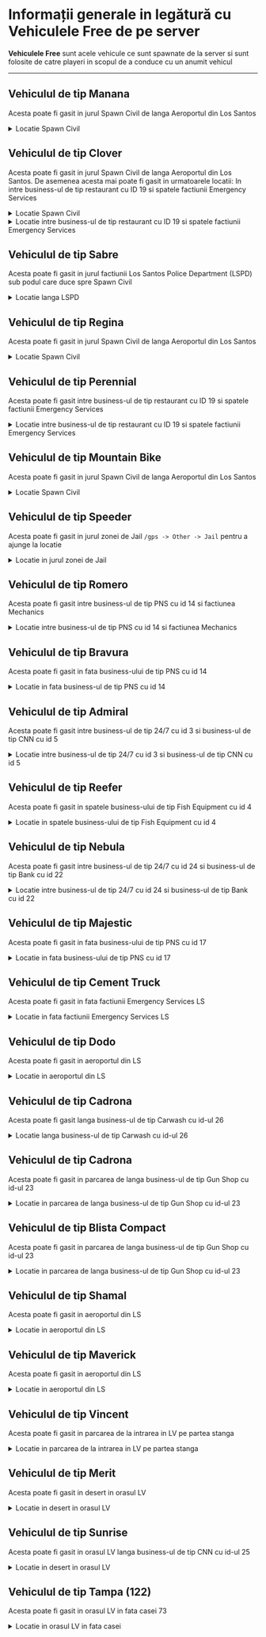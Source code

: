 # Informații generale in legătură cu Vehiculele Free de pe server

**Vehiculele Free** sunt acele vehicule ce sunt spawnate de la server si sunt folosite de catre playeri in scopul de a conduce cu un anumit vehicul

---
## Vehiculul de tip Manana

Acesta poate fi gasit in jurul Spawn Civil de langa Aeroportul din Los Santos
<details>
  <summary>Locatie Spawn Civil </summary>
<img src="https://i.imgur.com/VxnjDK2.jpeg" width="60%"/>
</details>

## Vehiculul de tip Clover

Acesta poate fi gasit in jurul Spawn Civil de langa Aeroportul din Los Santos. De asemenea acesta mai poate fi gasit in urmatoarele locatii: In intre business-ul de tip restaurant cu ID 19 si spatele factiunii Emergency Services
<details>
  <summary>Locatie Spawn Civil </summary>
<img src="https://i.imgur.com/dUrbemP.jpeg" width="60%"/>
</details>

<details>
  <summary>Locatie intre business-ul de tip restaurant cu ID 19 si spatele factiunii Emergency Services</summary>
<img src="https://i.imgur.com/XXfhZuJ.jpeg" width="60%"/>
</details>

## Vehiculul de tip Sabre

Acesta poate fi gasit in jurul factiunii Los Santos Police Department (LSPD) sub podul care duce spre Spawn Civil
<details>
  <summary>Locatie langa LSPD </summary>
<img src="https://i.imgur.com/D2wT0Tz.jpeg" width="60%"/>
<img src="https://i.imgur.com/jW7becH.jpeg" width="80%"/>
</details>

## Vehiculul de tip Regina

Acesta poate fi gasit in jurul Spawn Civil de langa Aeroportul din Los Santos
<details>
  <summary>Locatie Spawn Civil </summary>
<img src="https://i.imgur.com/CIs1xrY.jpeg" width="60%"/>
</details>

## Vehiculul de tip Perennial

Acesta poate fi gasit intre business-ul de tip restaurant cu ID 19 si spatele factiunii Emergency Services

<details>
  <summary>Locatie intre business-ul de tip restaurant cu ID 19 si spatele factiunii Emergency Services</summary>
<img src="https://i.imgur.com/qePQ468.jpeg" width="60%"/>
</details>


## Vehiculul de tip Mountain Bike

Acesta poate fi gasit in jurul Spawn Civil de langa Aeroportul din Los Santos
<details>
  <summary>Locatie Spawn Civil </summary>
<img src="https://i.imgur.com/C0aLOtA.jpeg" width="80%"/>
</details>


## Vehiculul de tip Speeder

Acesta poate fi gasit in jurul zonei de Jail `/gps -> Other -> Jail` pentru a ajunge la locatie
<details>
  <summary>Locatie in jurul zonei de Jail </summary>
<img src="https://i.imgur.com/07RcoJh.jpeg" width="60%"/>
</details>

## Vehiculul de tip Romero

Acesta poate fi gasit intre business-ul de tip PNS cu id 14 si factiunea Mechanics
<details>
  <summary>Locatie intre business-ul de tip PNS cu id 14 si factiunea Mechanics </summary>
<img src="https://i.imgur.com/l9CmueX.jpeg" width="60%"/>
</details>

## Vehiculul de tip Bravura

Acesta poate fi gasit in fata business-ului de tip PNS cu id 14

<details>
  <summary>Locatie in fata business-ul de tip PNS cu id 14 </summary>
<img src="https://i.imgur.com/frnisAI.jpeg" width="60%"/>
</details>

## Vehiculul de tip Admiral


Acesta poate fi gasit intre business-ul de tip 24/7 cu id 3 si business-ul de tip CNN cu id 5

<details>
  <summary>Locatie intre business-ul de tip 24/7 cu id 3 si business-ul de tip CNN cu id 5 </summary>
<img src="https://i.imgur.com/1fjIAlj.jpeg" width="80%"/>
<img src="https://i.imgur.com/LGj6JWF.jpeg" width="60%"/>
</details>

## Vehiculul de tip Reefer

Acesta poate fi gasit in spatele business-ului de tip Fish Equipment cu id 4 

<details>
  <summary>Locatie in spatele business-ului de tip Fish Equipment cu id 4 </summary>
<img src="https://i.imgur.com/Z3K85x8.jpeg" width="80%"/>
<img src="https://i.imgur.com/g0L1DdQ.jpeg" width="80%"/>
</details>


## Vehiculul de tip Nebula

Acesta poate fi gasit intre business-ul de tip 24/7 cu id 24 si business-ul de tip Bank cu id 22

<details>
  <summary>Locatie intre business-ul de tip 24/7 cu id 24 si business-ul de tip Bank cu id 22</summary>
<img src="https://i.imgur.com/HtSd8Kf.jpeg" width="80%"/>
</details>


## Vehiculul de tip Majestic

Acesta poate fi gasit in fata business-ului de tip PNS cu id 17 

<details>
  <summary>Locatie in fata business-ului de tip PNS cu id 17 </summary>
<img src="https://i.imgur.com/JItjJCg.jpeg" width="80%"/>
</details>


## Vehiculul de tip Cement Truck

Acesta poate fi gasit in fata factiunii Emergency Services LS 

<details>
  <summary>Locatie in fata factiunii Emergency Services LS  </summary>
<img src="https://i.imgur.com/wkoNkid.jpeg" width="100%"/>
</details>


## Vehiculul de tip Dodo

Acesta poate fi gasit in aeroportul din LS 

<details>
  <summary>Locatie in aeroportul din LS </summary>
<img src="https://i.imgur.com/yjCa7h0.jpeg" width="70%"/>
<img src="https://i.imgur.com/u7Vbkuf.jpeg" width="70%"/>
</details>


## Vehiculul de tip Cadrona

Acesta poate fi gasit langa business-ul de tip Carwash cu id-ul 26 

<details>
  <summary>Locatie langa business-ul de tip Carwash cu id-ul 26 </summary>
<img src="https://i.imgur.com/7q7J0Og.jpeg" width="90%"/>
</details>


## Vehiculul de tip Cadrona

Acesta poate fi gasit in parcarea de langa business-ul de tip Gun Shop cu id-ul 23

<details>
  <summary>Locatie in parcarea de langa business-ul de tip Gun Shop cu id-ul 23 </summary>
<img src="https://i.imgur.com/dHQNJ2t.jpeg" width="70%"/>
</details>



## Vehiculul de tip Blista Compact

Acesta poate fi gasit in parcarea de langa business-ul de tip Gun Shop cu id-ul 23

<details>
  <summary>Locatie in parcarea de langa business-ul de tip Gun Shop cu id-ul 23 </summary>
<img src="https://i.imgur.com/JLOv6zz.jpeg" width="70%"/>
</details>



## Vehiculul de tip Shamal

Acesta poate fi gasit in aeroportul din LS 

<details>
  <summary>Locatie in aeroportul din LS </summary>
<img src="https://i.imgur.com/oLVjQmv.jpeg" width="70%"/>
<img src="https://i.imgur.com/UI4KBDM.jpeg" width="90%"/>
</details>

## Vehiculul de tip Maverick

Acesta poate fi gasit in aeroportul din LS 

<details>
  <summary>Locatie in aeroportul din LS </summary>
<img src="https://i.imgur.com/8heY8kn.jpeg" width="70%"/>
<img src="https://i.imgur.com/UI4KBDM.jpeg" width="90%"/>
</details>


## Vehiculul de tip Vincent


Acesta poate fi gasit in parcarea de la intrarea in LV pe partea stanga

<details>
  <summary>Locatie in parcarea de la intrarea in LV pe partea stanga</summary>
<img src="https://i.imgur.com/0czJDRh.jpeg" width="70%"/>
<img src="https://i.imgur.com/CviE9J6.jpeg" width="70%"/>
</details>


## Vehiculul de tip Merit
Acesta poate fi gasit in desert in orasul LV

<details>
  <summary>Locatie in desert in orasul LV</summary>
<img src="https://i.imgur.com/EKO0o2A.jpeg" width="70%"/>
<img src="https://i.imgur.com/Gwg1hp5.jpeg" width="70%"/>
</details>

## Vehiculul de tip Sunrise

Acesta poate fi gasit in orasul LV langa business-ul de tip CNN cu id-ul 25
<details>
  <summary>Locatie in desert in orasul LV</summary>
<img src="https://i.imgur.com/Zo5WcVf.jpeg" width="90%"/>
<img src="https://i.imgur.com/oEWxjls.jpeg" width="50%"/>
</details>

## Vehiculul de tip Tampa (122)

Acesta poate fi gasit in orasul LV in fata casei 73
<details>
  <summary>Locatie in orasul LV in fata casei</summary>
<img src="https://i.imgur.com/LaP65tg.jpeg" width="70%"/>
</details>


